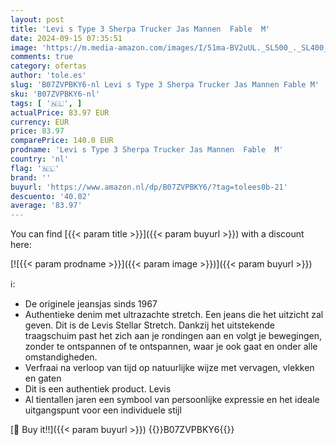 ```yaml
---
layout: post
title: 'Levi s Type 3 Sherpa Trucker Jas Mannen  Fable  M'
date: 2024-09-15 07:35:51
image: 'https://m.media-amazon.com/images/I/51ma-BV2uUL._SL500_._SL400_.jpg'
comments: true
category: ofertas
author: 'tole.es'
slug: 'B07ZVPBKY6-nl Levi s Type 3 Sherpa Trucker Jas Mannen Fable M'
sku: 'B07ZVPBKY6-nl'
tags: [ '🇳🇱', ]
actualPrice: 83.97 EUR
currency: EUR
price: 83.97
comparePrice: 140.0 EUR
prodname: 'Levi s Type 3 Sherpa Trucker Jas Mannen  Fable  M'
country: 'nl'
flag: '🇳🇱'
brand: ''
buyurl: 'https://www.amazon.nl/dp/B07ZVPBKY6/?tag=tolees0b-21'
descuento: '40.02'
average: '83.97'
---
```


You can find [{{< param title >}}]({{< param buyurl >}}) with a discount here:

[![{{< param prodname >}}]({{< param image >}})]({{< param buyurl >}})

ℹ️:

- De originele jeansjas sinds 1967
- Authentieke denim met ultrazachte stretch. Een jeans die het uitzicht zal geven. Dit is de Levis Stellar Stretch. Dankzij het uitstekende traagschuim past het zich aan je rondingen aan en volgt je bewegingen, zonder te ontspannen of te ontspannen, waar je ook gaat en onder alle omstandigheden.
- Verfraai na verloop van tijd op natuurlijke wijze met vervagen, vlekken en gaten
- Dit is een authentiek product. Levis
- Al tientallen jaren een symbool van persoonlijke expressie en het ideale uitgangspunt voor een individuele stijl

[🛒 Buy it!!]({{< param buyurl >}})
{{<world>}}B07ZVPBKY6{{</world>}}

